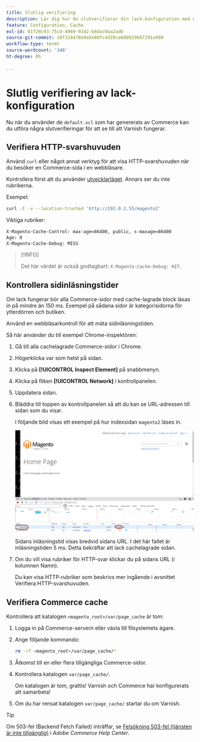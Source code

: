 ```yaml
---
title: Slutlig verifiering
description: Lär dig hur du slutverifierar din lack-konfiguration med Adobe Commerce. Upptäck testningssteg och felsökningstekniker.
feature: Configuration, Cache
exl-id: 01f28c93-75cd-4969-9142-b8dac0aa2adb
source-git-commit: 10f324478e9a5e80fc4d28ce680929687291e990
workflow-type: tm+mt
source-wordcount: '348'
ht-degree: 0%

---
```


# Slutlig verifiering av lack-konfiguration

Nu när du använder de `default.vcl` som har genererats av Commerce kan du utföra några slutverifieringar för att se till att Varnish fungerar.

## Verifiera HTTP-svarshuvuden

Använd `curl` eller något annat verktyg för att visa HTTP-svarshuvuden när du besöker en Commerce-sida i en webbläsare.

Kontrollera först att du använder [utvecklarläget](../cli/set-mode.md#change-to-developer-mode). Annars ser du inte rubrikerna.

Exempel:

```bash
curl -I -v --location-trusted 'http://192.0.2.55/magento2'
```

Viktiga rubriker:

```
X-Magento-Cache-Control: max-age=86400, public, s-maxage=86400
Age: 0
X-Magento-Cache-Debug: MISS
```

>[!INFO]
>
>Det här värdet är också godtagbart: `X-Magento-Cache-Debug: HIT`.

## Kontrollera sidinläsningstider

Om lack fungerar bör alla Commerce-sidor med cache-lagrade block läsas in på mindre än 150 ms. Exempel på sådana sidor är kategorisidorna för ytterdörren och butiken.

Använd en webbläsarkontroll för att mäta sidinläsningstiden.

Så här använder du till exempel Chrome-inspektören:

1. Gå till alla cachelagrade Commerce-sidor i Chrome.
1. Högerklicka var som helst på sidan.
1. Klicka på **[!UICONTROL Inspect Element]** på snabbmenyn.
1. Klicka på fliken **[!UICONTROL Network]** i kontrollpanelen.
1. Uppdatera sidan.
1. Bläddra till toppen av kontrollpanelen så att du kan se URL-adressen till sidan som du visar.

   I följande bild visas ett exempel på hur indexsidan `magento2` läses in.

   ![Klicka på sidan som du visar](../../assets/configuration/varnish-inspector.png)

   Sidans inläsningstid visas bredvid sidans URL. I det här fallet är inläsningstiden 5 ms. Detta bekräftar att lack cachelagrade sidan.

1. Om du vill visa rubriker för HTTP-svar klickar du på sidans URL (i kolumnen Namn).

   Du kan visa HTTP-rubriker som beskrivs mer ingående i avsnittet Verifiera HTTP-svarshuvuden.

## Verifiera Commerce cache

Kontrollera att katalogen `<magento_root>/var/page_cache` är tom:

1. Logga in på Commerce-servern eller växla till filsystemets ägare.
1. Ange följande kommando:

   ```bash
   rm -rf <magento_root>/var/page_cache/*
   ```

1. Åtkomst till en eller flera tillgängliga Commerce-sidor.
1. Kontrollera katalogen `var/page_cache/`.

   Om katalogen är tom, grattis! Varnish och Commerce har konfigurerats att samarbeta!

1. Om du har rensat katalogen `var/page_cache/` startar du om Varnish.

>[!TIP]
>
>Om 503-fel (Backend Fetch Failed) inträffar, se [Felsökning 503-fel (tjänsten är inte tillgänglig)](https://experienceleague.adobe.com/docs/commerce-knowledge-base/kb/troubleshooting/miscellaneous/troubleshooting-503-errors.html?lang=sv-SE) i _Adobe Commerce Help Center_.
